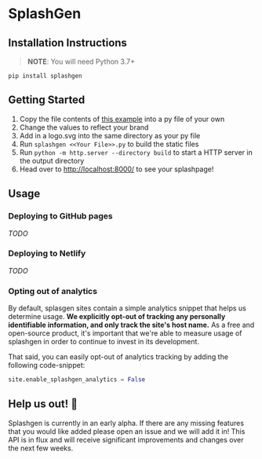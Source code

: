 # SplashGen

## Installation Instructions

> **NOTE**: You will need Python 3.7+

`pip install splashgen`

## Getting Started

1. Copy the file contents of [this example](https://github.com/true3dco/splashgen/blob/master/examples/zenweb.py) into a py file of your own
2. Change the values to reflect your brand
3. Add in a logo.svg into the same directory as your py file
4. Run `splashgen <<Your File>>.py` to build the static files
5. Run `python -m http.server --directory build` to start a HTTP server in the output directory
6. Head over to [http://localhost:8000/](http://localhost:8000/) to see your splashpage!

## Usage

### Deploying to GitHub pages

_TODO_

### Deploying to Netlify

_TODO_

### Opting out of analytics

By default, splasgen sites contain a simple analytics snippet that helps us determine usage. **We explicitly opt-out of tracking
any personally identifiable information, and only track the site's host name.** As a free and open-source product, it's important
that we're able to measure usage of splashgen in order to continue to invest in its development.

That said, you can easily opt-out of analytics tracking by adding the following code-snippet:

```python
site.enable_splashgen_analytics = False
```

## Help us out! :pray:

Splashgen is currently in an early alpha. If there are any missing features that you would like added please open an issue and we will add it in! This API is in flux and will receive significant improvements and changes over the next few weeks.
